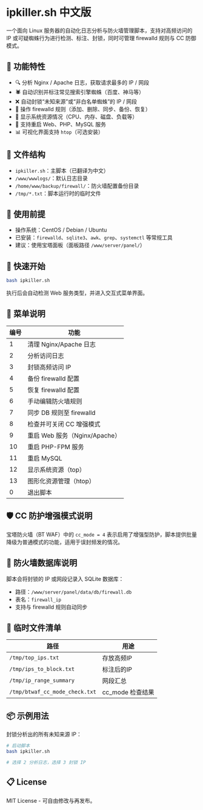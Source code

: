 # ipkiller.sh 中文版

一个面向 Linux 服务器的自动化日志分析与防火墙管理脚本，支持对高频访问的 IP 或可疑蜘蛛行为进行检测、标注、封锁，同时可管理 firewalld 规则与 CC 防御模式。

## 🔧 功能特性

- 🔍 分析 Nginx / Apache 日志，获取请求最多的 IP / 网段
- 🕷️ 自动识别并标注常见搜索引擎蜘蛛（百度、神马等）
- ❌ 自动封锁“未知来源”或“非白名单蜘蛛”的 IP / 网段
- 🔐 操作 firewalld 规则（添加、删除、同步、备份、恢复）
- 🧠 显示系统资源情况（CPU、内存、磁盘、负载等）
- 🚀 支持重启 Web、PHP、MySQL 服务
- 📊 可视化界面支持 `htop`（可选安装）

## 📁 文件结构

- `ipkiller.sh`：主脚本（已翻译为中文）
- `/www/wwwlogs/`：默认日志目录
- `/home/www/backup/firewall/`：防火墙配置备份目录
- `/tmp/*.txt`：脚本运行时的临时文件

## 📌 使用前提

- 操作系统：CentOS / Debian / Ubuntu
- 已安装：`firewalld`、`sqlite3`、`awk`、`grep`、`systemctl` 等常规工具
- 建议：使用宝塔面板（面板路径 `/www/server/panel/`）

## 🚀 快速开始

```bash
bash ipkiller.sh
```

执行后会自动检测 Web 服务类型，并进入交互式菜单界面。

## 🧰 菜单说明

| 编号 | 功能                    |
|------|-------------------------|
| 1    | 清理 Nginx/Apache 日志 |
| 2    | 分析访问日志            |
| 3    | 封锁高频访问 IP         |
| 4    | 备份 firewalld 配置     |
| 5    | 恢复 firewalld 配置     |
| 6    | 手动编辑防火墙规则      |
| 7    | 同步 DB 规则至 firewalld |
| 8    | 检查并可关闭 CC 增强模式|
| 9    | 重启 Web 服务（Nginx/Apache）|
| 10   | 重启 PHP-FPM 服务       |
| 11   | 重启 MySQL              |
| 12   | 显示系统资源（top）     |
| 13   | 图形化资源管理（htop）  |
| 0    | 退出脚本                |

## 🛡️ CC 防护增强模式说明

宝塔防火墙（BT WAF）中的 `cc_mode = 4` 表示启用了增强型防护，脚本提供批量降级为普通模式的功能，适用于误封频发的情况。

## 💾 防火墙数据库说明

脚本会将封锁的 IP 或网段记录入 SQLite 数据库：
- 路径：`/www/server/panel/data/db/firewall.db`
- 表名：`firewall_ip`
- 支持与 firewalld 规则自动同步

## 🧹 临时文件清单

| 路径                   | 用途           |
|------------------------|----------------|
| `/tmp/top_ips.txt`     | 存放高频IP     |
| `/tmp/ips_to_block.txt`| 标注后的IP     |
| `/tmp/ip_range_summary`| 网段汇总       |
| `/tmp/btwaf_cc_mode_check.txt` | cc_mode 检查结果 |

## 📦 示例用法

封锁分析出的所有未知来源 IP：
```bash
# 启动脚本
bash ipkiller.sh

# 选择 2 分析日志，选择 3 封锁 IP
```

## 📋 License

MIT License - 可自由修改与再发布。